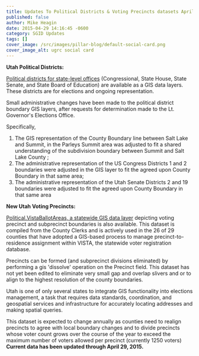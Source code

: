 ```yaml
---
title: Updates To Political Districts & Voting Precincts datasets April 2015
published: false
author: Mike Heagin
date: 2015-04-29 14:16:45 -0600
category: SGID Updates
tags: []
cover_image: /src/images/pillar-blog/default-social-card.png
cover_image_alt: ugrc social card
---
```


<p><strong>Utah Political Districts:</strong></p>
<p><a href="/products/sgid/political">Political districts for state-level offices</a> (Congressional, State House, State Senate, and State Board of Education) are available as a GIS data layers. These districts are for elections and ongoing representation.</p>
<p>Small administrative changes have been made to the political district boundary GIS layers, after requests for determination made to the Lt. Governor's Elections Office.</p>
<p>Specifically, </p>
<ol>
<li>The GIS representation of the County Boundary line between Salt Lake and Summit, in the Parleys Summit area was adjusted to fit a shared understanding of the subdivision boundary between Summit and Salt Lake County ;</li>
<li>The administrative representation of the US Congress Districts 1 and 2 boundaries were adjusted in the GIS layer to fit the agreed upon County Boundary in that same area;</li>
<li>The administrative representation of the Utah Senate Districts 2 and 19 boundaries were adjusted to fit the agreed upon County Boundary in that same area</li>
</ol>
<p><strong>New Utah Voting Precincts:</strong></p>
<p><a href="/products/sgid/political/voter-precincts">Political.VistaBallotAreas, a statewide GIS data layer</a> depicting voting precinct and subprecinct boundaries is also available. This dataset is compiled from the County Clerks and is actively used in the 26 of 29 counties that have adopted a GIS-based process to manage precinct-to-residence assignment within VISTA, the statewide voter registration database.</p>
<p>Precincts can be formed (and subprecinct divisions eliminated) by performing a gis 'dissolve' operation on the Precinct field. This dataset has not yet been edited to eliminate very small gap and overlap slivers and or to align to the highest resolution of the county boundaries.</p>
<p>Utah is one of only several states to integrate GIS functionality into elections management, a task that requires data standards, coordination, and geospatial services and infrastructure for accurately locating addresses and making spatial queries.</p>
<p>This dataset is expected to change annually as counties need to realign precincts to agree with local boundary changes and to divide precincts whose voter count grows over the course of the year to exceed the maximum number of voters allowed per precinct (currently 1250 voters) <strong>Current data has been updated through April 29, 2015.</strong></p>

